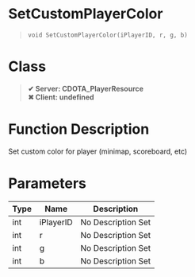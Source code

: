 # SetCustomPlayerColor
> `void SetCustomPlayerColor(iPlayerID, r, g, b)`
# Class
> __✔ Server: CDOTA_PlayerResource__  
> __✖ Client: undefined__  
# Function Description
Set custom color for player (minimap, scoreboard, etc)
# Parameters
Type|Name|Description
--|--|--
int|iPlayerID|No Description Set
int|r|No Description Set
int|g|No Description Set
int|b|No Description Set
